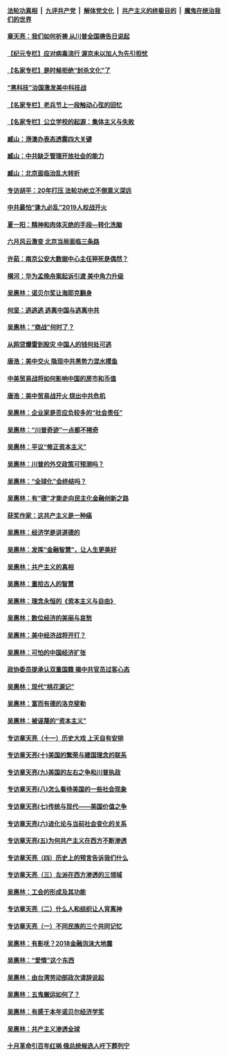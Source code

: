 ####  [法轮功真相](../../../../basic/blob/master/README.md?t=04030030) &nbsp;|&nbsp; [九评共产党](../../../../9ping.md/blob/master/README.md?t=04030030) &nbsp;|&nbsp; [解体党文化](../../../../jtdwh.md/blob/master/README.md?t=04030030)  &nbsp;|&nbsp; [共产主义的终极目的](../../../../gczydzjmd.md/blob/master/README.md?t=04030030) &nbsp;|&nbsp; [魔鬼在统治我们的世界](../../../../mgztzwmdsj.md/blob/master/README.md?t=04030030) 

#### [章天亮：我们如何祈祷 从川普全国祷告日说起](../pages/nsc423/n11944627.md?t=04030030) 

#### [【纪元专栏】应对病毒流行 渥京未以加人为先引担忧](../pages/nsc423/n11875714.md?t=04030030) 

#### [【名家专栏】是时候拒绝“封杀文化”了](../pages/nsc423/n11814093.md?t=04030030) 

#### [“黑科技”治国激发美中科技战](../pages/nsc423/n11638056.md?t=04030030) 

#### [【名家专栏】老兵节上一段触动心弦的回忆](../pages/nsc423/n11646016.md?t=04030030) 

#### [【名家专栏】公立学校的起源：集体主义与失败](../pages/nsc423/n11601833.md?t=04030030) 

#### [臧山：港澳办表态透露四大关键](../pages/nsc423/n11421628.md?t=04030030) 

#### [臧山：中共缺乏管理开放社会的能力](../pages/nsc423/n11407457.md?t=04030030) 

#### [臧山：北京面临治乱大转折](../pages/nsc423/n11406895.md?t=04030030) 

#### [专访胡平：20年打压 法轮功屹立不倒意义深远](../pages/nsc423/n11398800.md?t=04030030) 

#### [中共最怕“逢九必乱”2019人权战开火](../pages/nsc423/n11385248.md?t=04030030) 

#### [夏一阳：精神和肉体灭绝的手段—转化洗脑](../pages/nsc423/n11368250.md?t=04030030) 

#### [六月风云激变 北京当局面临三条路](../pages/nsc423/n11313668.md?t=04030030) 

#### [许茹：南京公安大数据中心主任猝死是偶然？](../pages/nsc423/n11064744.md?t=04030030) 

#### [横河：华为孟晚舟案起诉引渡 美中角力升级](../pages/nsc423/n11027230.md?t=04030030) 

#### [吴惠林：诺贝尔奖让海耶克翻身](../pages/nsc423/n10890049.md?t=04030030) 

#### [何坚：逃逃逃 逃离中国与逃离中共](../pages/nsc423/n10592891.md?t=04030030) 

#### [吴惠林：“商战”何时了？](../pages/nsc423/n10573558.md?t=04030030) 

#### [从网贷爆雷到股灾 中国人的钱何处可逃](../pages/nsc423/n10572800.md?t=04030030) 

#### [唐浩：美中交火 隐现中共黑势力混水摸鱼](../pages/nsc423/n10544040.md?t=04030030) 

#### [中美贸易战将如何影响中国的房市和币值](../pages/nsc423/n10543697.md?t=04030030) 

#### [唐浩：美中贸易战开火 烧出中共危机](../pages/nsc423/n10540126.md?t=04030030) 

#### [吴惠林：企业家是否应负较多的“社会责任”](../pages/nsc423/n10535022.md?t=04030030) 

#### [吴惠林：“川普奇迹”一点都不稀奇](../pages/nsc423/n10512808.md?t=04030030) 

#### [吴惠林：平议“修正资本主义”](../pages/nsc423/n10495724.md?t=04030030) 

#### [吴惠林：川普的外交政策可预测吗？](../pages/nsc423/n10462387.md?t=04030030) 

#### [吴惠林：“全球化”会终结吗？](../pages/nsc423/n10452838.md?t=04030030) 

#### [吴惠林：有“德”才能走向民主化金融创新之路](../pages/nsc423/n10432292.md?t=04030030) 

#### [获奖作家：这共产主义是一种癌](../pages/nsc423/n10431541.md?t=04030030) 

#### [吴惠林：经济学是讲道德的](../pages/nsc423/n10398014.md?t=04030030) 

#### [吴惠林：发挥“金融智慧”，让人生更美好](../pages/nsc423/n10375019.md?t=04030030) 

#### [吴惠林：共产主义的真相](../pages/nsc423/n10351394.md?t=04030030) 

#### [吴惠林：重拾古人的智慧](../pages/nsc423/n10337691.md?t=04030030) 

#### [吴惠林：理念永恒的《资本主义与自由》](../pages/nsc423/n10316274.md?t=04030030) 

#### [吴惠林：数位经济的美丽与哀愁](../pages/nsc423/n10292946.md?t=04030030) 

#### [吴惠林：美中经济战将开打？](../pages/nsc423/n10258825.md?t=04030030) 

#### [吴惠林：可怕的中国经济扩张](../pages/nsc423/n10219147.md?t=04030030) 

#### [政协委员提承认双重国籍 揭中共官员过客心态](../pages/nsc423/n10208809.md?t=04030030) 

#### [吴惠林：现代“桃花源记”](../pages/nsc423/n10185234.md?t=04030030) 

#### [吴惠林：富而有德的洛克斐勒](../pages/nsc423/n10142264.md?t=04030030) 

#### [吴惠林：被诬蔑的“资本主义”](../pages/nsc423/n10124816.md?t=04030030) 

#### [专访章天亮（十一）历史大戏 上天自有安排](../pages/nsc423/n10094905.md?t=04030030) 

#### [专访章天亮(十)美国的繁荣与建国理念的联系](../pages/nsc423/n10094899.md?t=04030030) 

#### [专访章天亮(九)美国的左右之争和川普执政](../pages/nsc423/n10094889.md?t=04030030) 

#### [专访章天亮(八)怎么看待美国的一些社会现象](../pages/nsc423/n10094857.md?t=04030030) 

#### [专访章天亮(七)传统与现代——美国价值之争](../pages/nsc423/n10093140.md?t=04030030) 

#### [专访章天亮(六)进化论与当前社会变化的关系](../pages/nsc423/n10092036.md?t=04030030) 

#### [专访章天亮(五)为何共产主义在西方不断渗透](../pages/nsc423/n10083620.md?t=04030030) 

#### [专访章天亮（四）历史上的预言告诉我们什么](../pages/nsc423/n10083606.md?t=04030030) 

#### [专访章天亮（三）左派在西方渗透的三领域](../pages/nsc423/n10081115.md?t=04030030) 

#### [吴惠林：工会的形成及其功能](../pages/nsc423/n10080633.md?t=04030030) 

#### [专访章天亮（二）什么人和组织让人背离神](../pages/nsc423/n10076637.md?t=04030030) 

#### [专访章天亮（一）不同民族的三个共同记忆](../pages/nsc423/n10074188.md?t=04030030) 

#### [吴惠林：有影呒？2018金融泡沫大地震](../pages/nsc423/n10040534.md?t=04030030) 

#### [吴惠林：“爱情”这个东西](../pages/nsc423/n10019423.md?t=04030030) 

#### [吴惠林：由台湾劳动部政次请辞说起](../pages/nsc423/n9979679.md?t=04030030) 

#### [吴惠林：五鬼搬运如何了？](../pages/nsc423/n9925338.md?t=04030030) 

#### [吴惠林：有感于本年诺贝尔经济学奖](../pages/nsc423/n9871883.md?t=04030030) 

#### [吴惠林：共产主义渗透全球](../pages/nsc423/n9812748.md?t=04030030) 

#### [十月革命引百年红祸 俄总统候选人吁下葬列宁](../pages/nsc423/n9810182.md?t=04030030) 

